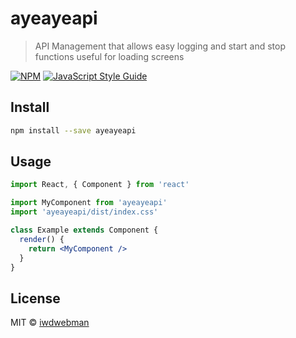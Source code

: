 # ayeayeapi

> API Management that allows easy logging and start and stop functions useful for loading screens

[![NPM](https://img.shields.io/npm/v/ayeayeapi.svg)](https://www.npmjs.com/package/ayeayeapi) [![JavaScript Style Guide](https://img.shields.io/badge/code_style-standard-brightgreen.svg)](https://standardjs.com)

## Install

```bash
npm install --save ayeayeapi
```

## Usage

```jsx
import React, { Component } from 'react'

import MyComponent from 'ayeayeapi'
import 'ayeayeapi/dist/index.css'

class Example extends Component {
  render() {
    return <MyComponent />
  }
}
```

## License

MIT © [iwdwebman](https://github.com/iwdwebman)
